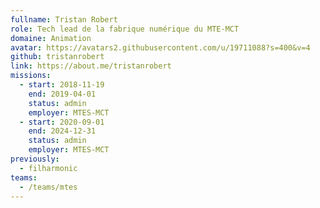 ```yaml
---
fullname: Tristan Robert
role: Tech lead de la fabrique numérique du MTE-MCT
domaine: Animation
avatar: https://avatars2.githubusercontent.com/u/19711088?s=400&v=4
github: tristanrobert
link: https://about.me/tristanrobert
missions:
  - start: 2018-11-19
    end: 2019-04-01
    status: admin
    employer: MTES-MCT
  - start: 2020-09-01
    end: 2024-12-31
    status: admin
    employer: MTES-MCT
previously:
  - filharmonic
teams:
  - /teams/mtes
---
```

